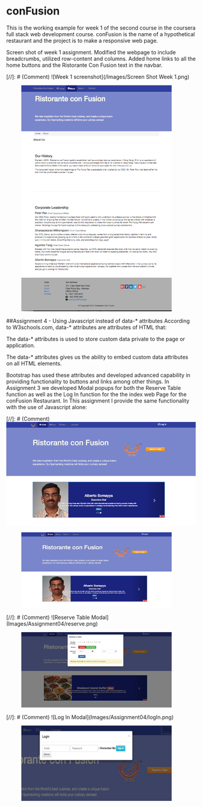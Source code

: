 # conFusion
This is the working example for week 1 of the second course in the coursera full
stack web development course.
conFusion is the name of a hypothetical restaurant and the project is to make a
responsive web page.

Screen shot of week 1 assignment. Modified the webpage to include breadcrumbs,
utilized row-content and columns. Added home links to all the home buttons and
the Ristorante Con Fusion text in the navbar.

[//]: # (Comment) ![Week 1 screenshot](/Images/Screen Shot Week 1.png)
<figure><img src="/Images/Screen Shot Week 1.png" alt="image"
width="400" height="600"></figure>

##Assignment 4 - Using Javascript instead of data-* attributes
According to W3schools.com, data-* attributes are attributes of HTML that:

The data-* attributes is used to store custom data private to the page or application.

The data-* attributes gives us the ability to embed custom data attributes on all HTML elements.

Bootstrap has used these attributes and developed advanced capability in
providing functionality to buttons and links among other things.  In Assignment
3 we developed Modal popups for both the Reserve Table function as well as the
Log In function for the the index web Page for the conFusion Restaurant. In This
assignment I provide the same functionality with the use of Javascript alone:

[//]: # (Comment) ![The Index page](Images/Assignment04/index.png)
<figure><img src="Images/Assignment04/index.png" alt="index"
width="400" height="200"></figure>
[//]: # (Comment) ![Reserve Table Modal](Images/Assignment04/reserve.png)
<figure><img src="Images/Assignment04/reserve.png" alt="reserve"
width="400" height="200"></figure>
[//]: # (Comment) ![Log In Modal](Images/Assignment04/logIn.png)
<figure><img src="Images/Assignment04/logIn.png" alt="logIn"
width="400" height="200"></figure>
